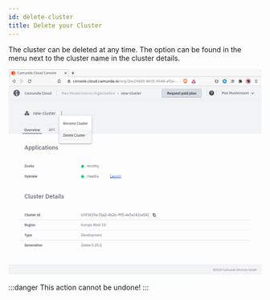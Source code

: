 ```yaml
---
id: delete-cluster
title: Delete your Cluster
---
```


The cluster can be deleted at any time. The option can be found in the menu next to the cluster name in the cluster details.

![cluster-delete](./img/cluster-delete.png)

:::danger
This action cannot be undone!
:::
 